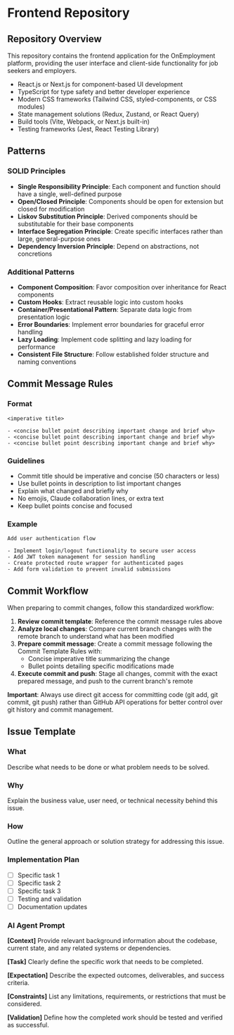 # Frontend Repository

## Repository Overview

This repository contains the frontend application for the OnEmployment platform, providing the user interface and client-side functionality for job seekers and employers.

- React.js or Next.js for component-based UI development
- TypeScript for type safety and better developer experience
- Modern CSS frameworks (Tailwind CSS, styled-components, or CSS modules)
- State management solutions (Redux, Zustand, or React Query)
- Build tools (Vite, Webpack, or Next.js built-in)
- Testing frameworks (Jest, React Testing Library)

## Patterns

### SOLID Principles

- **Single Responsibility Principle**: Each component and function should have a single, well-defined purpose
- **Open/Closed Principle**: Components should be open for extension but closed for modification
- **Liskov Substitution Principle**: Derived components should be substitutable for their base components
- **Interface Segregation Principle**: Create specific interfaces rather than large, general-purpose ones
- **Dependency Inversion Principle**: Depend on abstractions, not concretions

### Additional Patterns

- **Component Composition**: Favor composition over inheritance for React components
- **Custom Hooks**: Extract reusable logic into custom hooks
- **Container/Presentational Pattern**: Separate data logic from presentation logic
- **Error Boundaries**: Implement error boundaries for graceful error handling
- **Lazy Loading**: Implement code splitting and lazy loading for performance
- **Consistent File Structure**: Follow established folder structure and naming conventions

## Commit Message Rules

### Format

```
<imperative title>

- <concise bullet point describing important change and brief why>
- <concise bullet point describing important change and brief why>
- <concise bullet point describing important change and brief why>
```

### Guidelines

- Commit title should be imperative and concise (50 characters or less)
- Use bullet points in description to list important changes
- Explain what changed and briefly why
- No emojis, Claude collaboration lines, or extra text
- Keep bullet points concise and focused

### Example

```
Add user authentication flow

- Implement login/logout functionality to secure user access
- Add JWT token management for session handling
- Create protected route wrapper for authenticated pages
- Add form validation to prevent invalid submissions
```

## Commit Workflow

When preparing to commit changes, follow this standardized workflow:

1. **Review commit template**: Reference the commit message rules above
2. **Analyze local changes**: Compare current branch changes with the remote branch to understand what has been modified
3. **Prepare commit message**: Create a commit message following the Commit Template Rules with:
   - Concise imperative title summarizing the change
   - Bullet points detailing specific modifications made
4. **Execute commit and push**: Stage all changes, commit with the exact prepared message, and push to the current branch's remote

**Important**: Always use direct git access for committing code (git add, git commit, git push) rather than GitHub API operations for better control over git history and commit management.

## Issue Template

### What

Describe what needs to be done or what problem needs to be solved.

### Why

Explain the business value, user need, or technical necessity behind this issue.

### How

Outline the general approach or solution strategy for addressing this issue.

### Implementation Plan

- [ ] Specific task 1
- [ ] Specific task 2
- [ ] Specific task 3
- [ ] Testing and validation
- [ ] Documentation updates

### AI Agent Prompt

**[Context]**
Provide relevant background information about the codebase, current state, and any related systems or dependencies.

**[Task]**
Clearly define the specific work that needs to be completed.

**[Expectation]**
Describe the expected outcomes, deliverables, and success criteria.

**[Constraints]**
List any limitations, requirements, or restrictions that must be considered.

**[Validation]**
Define how the completed work should be tested and verified as successful.
